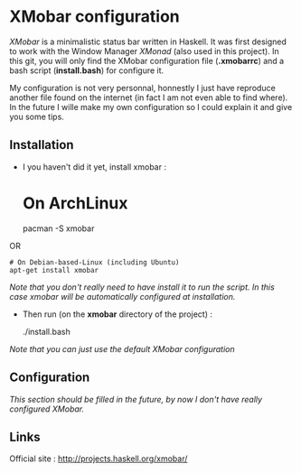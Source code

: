# XMobar configuration

*XMobar* is a minimalistic status bar written in Haskell. It was first designed to work with the Window Manager *XMonad* (also used in this project).
In this git, you will only find the XMobar configuration file (**.xmobarrc**) and a bash script (**install.bash**) for configure it.

My configuration is not very personnal, honnestly I just have reproduce another file found on the internet (in fact I am not even able to find where).
In the future I wille make my own configuration so I could explain it and give you some tips.

## Installation

+ I you haven't did it yet, install xmobar :


	# On ArchLinux
	pacman -S xmobar

OR

	# On Debian-based-Linux (including Ubuntu)
	apt-get install xmobar

*Note that you don't really need to have install it to run the script. In this case xmobar will be automatically configured at installation.*

+ Then run (on the **xmobar** directory of the project) :


	./install.bash

*Note that you can just use the default XMobar configuration*

## Configuration

*This section should be filled in the future, by now I don't have really configured XMobar.*

## Links

Official site : http://projects.haskell.org/xmobar/
